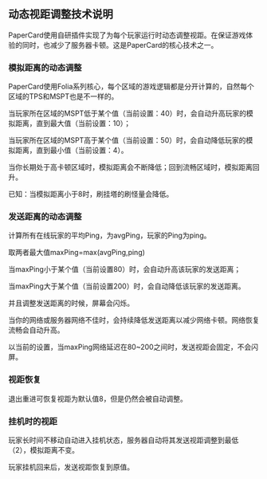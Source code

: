 ## 动态视距调整技术说明

PaperCard使用自研插件实现了为每个玩家运行时动态调整视距。在保证游戏体验的同时，也减少了服务器卡顿。这是PaperCard的核心技术之一。


### 模拟距离的动态调整

PaperCard使用Folia系列核心，每个区域的游戏逻辑都是分开计算的，自然每个区域的TPS和MSPT也是不一样的。<br />

当玩家所在区域的MSPT低于某个值（当前设置：40）时，会自动升高玩家的模拟距离，直到最大值（当前设置：10）；<br />

当玩家所在区域的MSPT高于某个值（当前设置：50）时，会自动降低玩家的模拟距离，直到最小值（当前设置：4）。<br />

当你长期处于高卡顿区域时，模拟距离会不断降低；回到流畅区域时，模拟距离回升。<br />

已知：当模拟距离小于8时，刷挂塔的刷怪量会降低。<br />



### 发送距离的动态调整

计算所有在线玩家的平均Ping，为avgPing，玩家的Ping为ping。<br />

取两者最大值maxPing=max(avgPing,ping)<br />

当maxPing小于某个值（当前设置80）时，会自动升高该玩家的发送距离；<br />

当maxPing大于某个值（当前设置200）时，会自动降低该玩家的发送距离。<br />

并且调整发送距离的时候，屏幕会闪烁。<br />

当你的网络或服务器网络不佳时，会持续降低发送距离以减少网络卡顿。网络恢复流畅会自动升高。<br />

以当前的设置，当maxPing网络延迟在80~200之间时，发送视距会固定，不会闪屏。


### 视距恢复

退出重进可恢复视距为默认值8，但是仍然会被自动调整。

### 挂机时的视距

玩家长时间不移动自动进入挂机状态，服务器自动将其发送视距调整到最低（2），模拟距离不变。<br />

玩家挂机回来后，发送视距恢复到原值。
